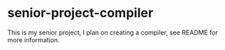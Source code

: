 # senior-project-compiler
This is my senior project, I plan on creating a compiler, see README for more information.
